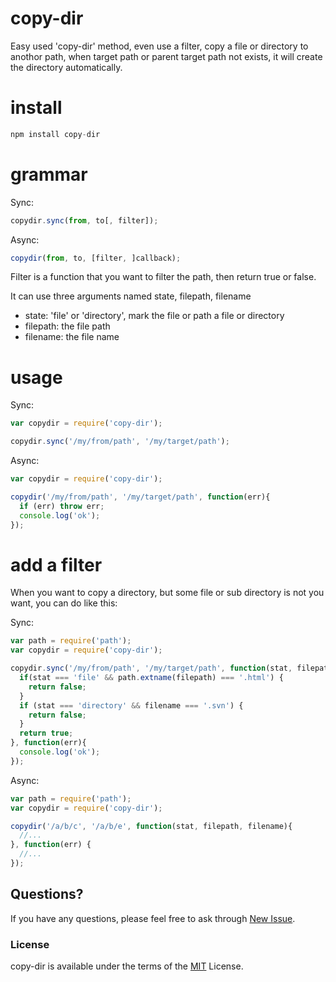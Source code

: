 # copy-dir

  Easy used 'copy-dir' method, even use a filter, copy a file or directory to anothor path, when target path or parent target path not exists, it will create the directory automatically.

# install

```js
npm install copy-dir
```

# grammar

Sync:

```js
copydir.sync(from, to[, filter]);
```

Async:

```js
copydir(from, to, [filter, ]callback);
```

Filter is a function that you want to filter the path, then return true or false.

It can use three arguments named state, filepath, filename

* state: 'file' or 'directory', mark the file or path a file or directory
* filepath: the file path
* filename: the file name

# usage

Sync:

```js
var copydir = require('copy-dir');

copydir.sync('/my/from/path', '/my/target/path');
```

Async:

```js
var copydir = require('copy-dir');

copydir('/my/from/path', '/my/target/path', function(err){
  if (err) throw err;
  console.log('ok');
});
```

# add a filter

When you want to copy a directory, but some file or sub directory is not you want, you can do like this:

Sync:

```js
var path = require('path');
var copydir = require('copy-dir');

copydir.sync('/my/from/path', '/my/target/path', function(stat, filepath, filename){
  if(stat === 'file' && path.extname(filepath) === '.html') {
    return false;
  }
  if (stat === 'directory' && filename === '.svn') {
    return false;
  }
  return true;
}, function(err){
  console.log('ok');
});
```

Async:

```js
var path = require('path');
var copydir = require('copy-dir');

copydir('/a/b/c', '/a/b/e', function(stat, filepath, filename){
  //...
}, function(err) {
  //...
});
```

## Questions?

If you have any questions, please feel free to ask through [New Issue](https://github.com/pillys/copy-dir/issues/new).

### License

copy-dir is available under the terms of the [MIT](LICENSE) License.
